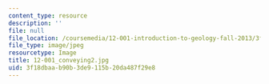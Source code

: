```yaml
---
content_type: resource
description: ''
file: null
file_location: /coursemedia/12-001-introduction-to-geology-fall-2013/3f18dbaab90b3de9115b20da487f29e8_12-001_conveying2.jpg
file_type: image/jpeg
resourcetype: Image
title: 12-001_conveying2.jpg
uid: 3f18dbaa-b90b-3de9-115b-20da487f29e8
---
```

